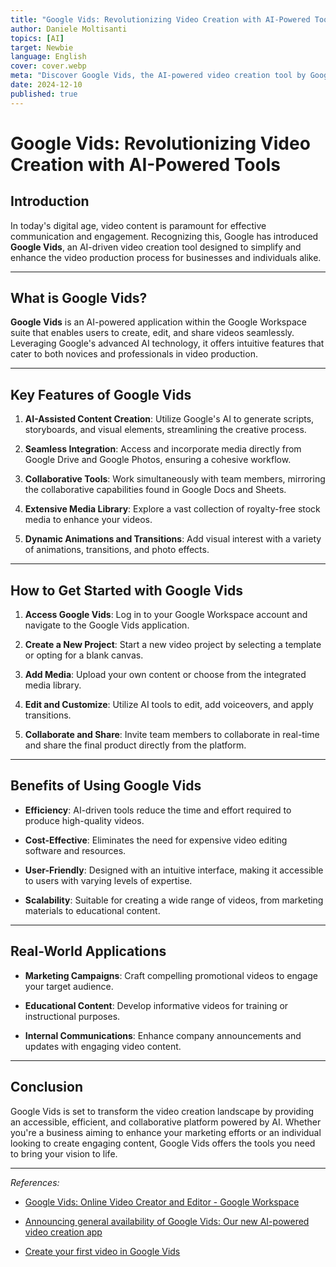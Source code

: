 ```yaml
---
title: "Google Vids: Revolutionizing Video Creation with AI-Powered Tools"
author: Daniele Moltisanti
topics: [AI]
target: Newbie
language: English
cover: cover.webp
meta: "Discover Google Vids, the AI-powered video creation tool by Google Workspace, designed to simplify and enhance your video production process"
date: 2024-12-10
published: true
---
```



# Google Vids: Revolutionizing Video Creation with AI-Powered Tools

## Introduction

In today's digital age, video content is paramount for effective communication and engagement. Recognizing this, Google has introduced **Google Vids**, an AI-driven video creation tool designed to simplify and enhance the video production process for businesses and individuals alike.

---

## What is Google Vids?

**Google Vids** is an AI-powered application within the Google Workspace suite that enables users to create, edit, and share videos seamlessly. Leveraging Google's advanced AI technology, it offers intuitive features that cater to both novices and professionals in video production.

---

## Key Features of Google Vids

1. **AI-Assisted Content Creation**: Utilize Google's AI to generate scripts, storyboards, and visual elements, streamlining the creative process.

2. **Seamless Integration**: Access and incorporate media directly from Google Drive and Google Photos, ensuring a cohesive workflow.

3. **Collaborative Tools**: Work simultaneously with team members, mirroring the collaborative capabilities found in Google Docs and Sheets.

4. **Extensive Media Library**: Explore a vast collection of royalty-free stock media to enhance your videos.

5. **Dynamic Animations and Transitions**: Add visual interest with a variety of animations, transitions, and photo effects.

---

## How to Get Started with Google Vids

1. **Access Google Vids**: Log in to your Google Workspace account and navigate to the Google Vids application.

2. **Create a New Project**: Start a new video project by selecting a template or opting for a blank canvas.

3. **Add Media**: Upload your own content or choose from the integrated media library.

4. **Edit and Customize**: Utilize AI tools to edit, add voiceovers, and apply transitions.

5. **Collaborate and Share**: Invite team members to collaborate in real-time and share the final product directly from the platform.

---

## Benefits of Using Google Vids

- **Efficiency**: AI-driven tools reduce the time and effort required to produce high-quality videos.

- **Cost-Effective**: Eliminates the need for expensive video editing software and resources.

- **User-Friendly**: Designed with an intuitive interface, making it accessible to users with varying levels of expertise.

- **Scalability**: Suitable for creating a wide range of videos, from marketing materials to educational content.

---

## Real-World Applications

- **Marketing Campaigns**: Craft compelling promotional videos to engage your target audience.

- **Educational Content**: Develop informative videos for training or instructional purposes.

- **Internal Communications**: Enhance company announcements and updates with engaging video content.

---

## Conclusion

Google Vids is set to transform the video creation landscape by providing an accessible, efficient, and collaborative platform powered by AI. Whether you're a business aiming to enhance your marketing efforts or an individual looking to create engaging content, Google Vids offers the tools you need to bring your vision to life.

---

*References:*

- [Google Vids: Online Video Creator and Editor - Google Workspace](https://workspace.google.com/products/vids/)

- [Announcing general availability of Google Vids: Our new AI-powered video creation app](https://workspaceupdates.googleblog.com/2024/11/google-vids-now-generally-available.html)

- [Create your first video in Google Vids](https://support.google.com/a/users/answer/14819770?hl=en)
